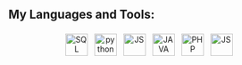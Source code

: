 ## My Languages and Tools:
<p align="center">
<img src="https://img.shields.io/badge/sqlite-%2307405e.svg?style=for-the-badge&logo=sqlite&logoColor=white" alt="SQL" height="40" style="vertical-align:top; margin:4px">   
<img src="https://img.shields.io/badge/C%2B%2B-00599C?style=for-the-badge&logo=c%2B%2B&logoColor=white" alt="python" height="40" style="vertical-align:top; margin:4px"> 
<img src="https://img.shields.io/badge/python-3670A0?style=for-the-badge&logo=python&logoColor=ffdd54" alt="JS" height="40" style="vertical-align:top; margin:4px">
<img src="https://img.shields.io/badge/java-%23ED8B00.svg?style=for-the-badge&logo=openjdk&logoColor=white" alt="JAVA" height="40" style="vertical-align:top; margin:4px">
<img src="https://img.shields.io/badge/PHP-777BB4?style=for-the-badge&logo=php&logoColor=white" alt="PHP" height="40" style="vertical-align:top; margin:4px">
<img src="https://img.shields.io/badge/javascript-%23323330.svg?style=for-the-badge&logo=javascript&logoColor=%23F7DF1E" alt="JS" height="40" style="vertical-align:top; margin:4px">

</p>
